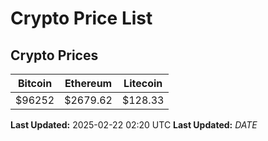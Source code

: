 # Crypto Price List

## Crypto Prices
| Bitcoin | Ethereum | Litecoin |
| ------- | -------- | -------- |
| $96252 | $2679.62 | $128.33 |
**Last Updated:** 2025-02-22 02:20 UTC
**Last Updated:** $DATE$
